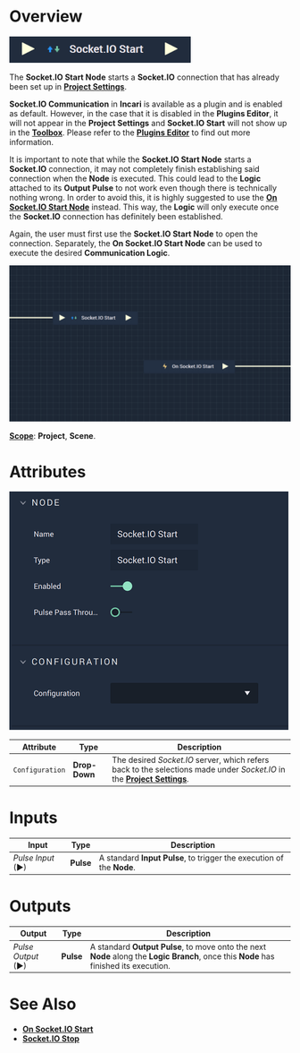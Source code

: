 # Overview

![The Socket.IO Start Node.](../../../.gitbook/assets/socketiostartnodereal.png)

The **Socket.IO Start Node** starts a **Socket.IO** connection that has already been set up in [**Project Settings**](../../../modules/project-settings/socketio.md).

**Socket.IO Communication** in **Incari** is available as a plugin and is enabled as default. However, in the case that it is disabled in the **Plugins Editor**, it will not appear in the **Project Settings** and **Socket.IO Start** will not show up in the [**Toolbox**](../../overview.md). Please refer to the [**Plugins Editor**](../../../modules/plugins/communication/socketiomanager.md) to find out more information.

It is important to note that while the **Socket.IO Start Node** starts a **Socket.IO** connection, it may not completely finish establishing
said connection when the **Node** is executed. This could lead to the **Logic** attached to its **Output Pulse** 
to not work even though there is technically nothing wrong. In order to avoid this, it is highly suggested to use 
the [**On Socket.IO Start Node**](events/onsocketiostart.md) instead. This way, the **Logic** will only execute once the **Socket.IO** connection has definitely been established. 

Again, the user must first use the **Socket.IO Start Node** to open the connection. Separately, the **On Socket.IO Start Node** can be used to execute the desired **Communication Logic**.

![Socket.IO Start and On Socket.IO Start Configuration](../../../.gitbook/assets/socketiostartexamplereal.png)

[**Scope**](../overview.md#scopes): **Project**, **Scene**.

# Attributes

![The SocketIO Start Node Attributes.](../../../.gitbook/assets/socketiostartattsreal.png)

|Attribute|Type|Description|
|---|---|---|
|`Configuration`|**Drop-Down**|The desired _Socket.IO_ server, which refers back to the selections made under *Socket.IO* in the [**Project Settings**](../../../modules/project-settings/socketio.md).| 

# Inputs

|Input|Type|Description|
|---|---|---|
|*Pulse Input* (►)|**Pulse**|A standard **Input Pulse**, to trigger the execution of the **Node**.|

# Outputs

|Output|Type|Description|
|---|---|---|
|*Pulse Output* (►)|**Pulse**|A standard **Output Pulse**, to move onto the next **Node** along the **Logic Branch**, once this **Node** has finished its execution.|

# See Also

* [**On Socket.IO Start**](events/onsocketiostart.md)
* [**Socket.IO Stop**](socketiostop.md)

